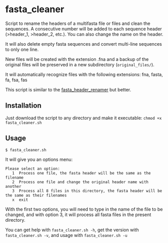 # fasta_cleaner

Script to rename the headers of a multifasta file or files and clean the sequences.
A consecutive number will be added to each sequence header (>header_1, >header_2, etc.).
You can also change the name on the header.

It will also delete empty fasta sequences and convert multi-line sequences to only one line.

New files will be created with the extension .fna and a backup of the original files will be preserved in a new subdirectory (`original_files/`).

It will automatically recognize files with the following extensions: fna, fasta, fa, fsa, fas

This script is similar to the [fasta_header_renamer](https://github.com/GenomicaMicrob/fasta_renamer) but better.

## Installation
Just download the script to any directory and make it executable: `chmod +x fasta_cleaner.sh`

## Usage
`$ fasta_cleaner.sh`

It will give you an options menu:
```
Please select an option:
   1  Process one file, the fasta header will be the same as the filename
   2  Process one file and change the original header name with another
   3  Process all 8 files in this directory, the fasta header will be the same as their filenames
   x  exit
```
With the first two options, you will need to type in the name of the file to be changed, and with option 3, it will process all fasta files in the present directory.

You can get help with `fasta_cleaner.sh -h`, get the version with `fasta_cleaner.sh -v`, and usage with `fasta_cleaner.sh -u`
